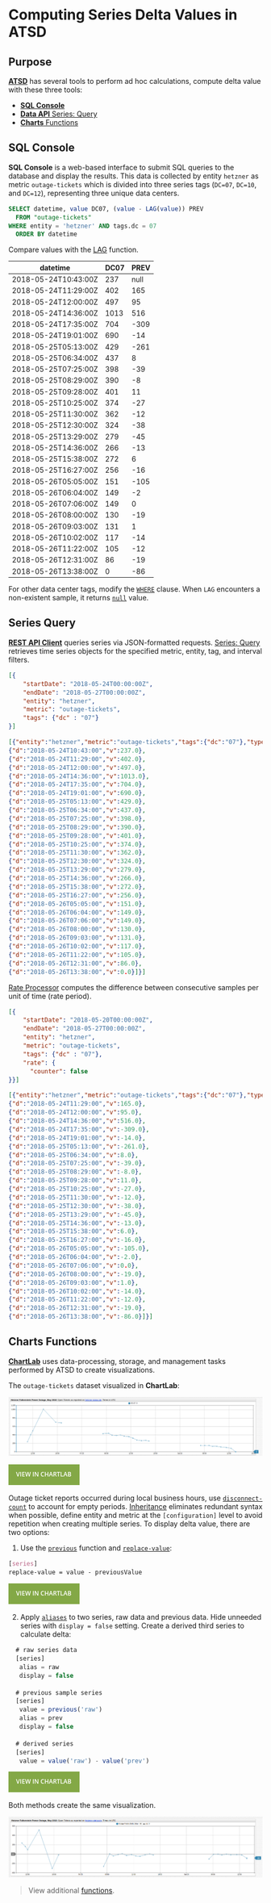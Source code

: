 # Computing Series Delta Values in ATSD

## Purpose

[**ATSD**](https://axibase.com/docs/atsd/) has several tools to perform ad hoc calculations, compute delta value with these three tools:

* [**SQL Console**](https://axibase.com/docs/atsd/sql/)
* [**Data API** Series: Query](https://axibase.com/docs/atsd/api/data/series/query.html)
* [**Charts** Functions](https://github.com/axibase/charts/blob/master/README.md)

## SQL Console

**SQL Console** is a web-based interface to submit SQL queries to the database and display the results. This data is collected by entity `hetzner` as metric `outage-tickets` which is divided into three series tags (`DC=07`, `DC=10`, and `DC=12`), representing three unique data centers.

```sql
SELECT datetime, value DC07, (value - LAG(value)) PREV
  FROM "outage-tickets"
WHERE entity = 'hetzner' AND tags.dc = 07
  ORDER BY datetime
```

Compare values with the [LAG](https://axibase.com/docs/atsd/sql/#lag) function.

| datetime             | DC07 | PREV |
|----------------------|------|------|
| 2018-05-24T10:43:00Z | 237  | null |
| 2018-05-24T11:29:00Z | 402  | 165  |
| 2018-05-24T12:00:00Z | 497  | 95   |
| 2018-05-24T14:36:00Z | 1013 | 516  |
| 2018-05-24T17:35:00Z | 704  | -309 |
| 2018-05-24T19:01:00Z | 690  | -14  |
| 2018-05-25T05:13:00Z | 429  | -261 |
| 2018-05-25T06:34:00Z | 437  | 8    |
| 2018-05-25T07:25:00Z | 398  | -39  |
| 2018-05-25T08:29:00Z | 390  | -8   |
| 2018-05-25T09:28:00Z | 401  | 11   |
| 2018-05-25T10:25:00Z | 374  | -27  |
| 2018-05-25T11:30:00Z | 362  | -12  |
| 2018-05-25T12:30:00Z | 324  | -38  |
| 2018-05-25T13:29:00Z | 279  | -45  |
| 2018-05-25T14:36:00Z | 266  | -13  |
| 2018-05-25T15:38:00Z | 272  | 6    |
| 2018-05-25T16:27:00Z | 256  | -16  |
| 2018-05-26T05:05:00Z | 151  | -105 |
| 2018-05-26T06:04:00Z | 149  | -2   |
| 2018-05-26T07:06:00Z | 149  | 0    |
| 2018-05-26T08:00:00Z | 130  | -19  |
| 2018-05-26T09:03:00Z | 131  | 1    |
| 2018-05-26T10:02:00Z | 117  | -14  |
| 2018-05-26T11:22:00Z | 105  | -12  |
| 2018-05-26T12:31:00Z | 86   | -19  |
| 2018-05-26T13:38:00Z | 0    | -86  |

For other data center tags, modify the [`WHERE`](https://axibase.com/docs/atsd/sql/#where-clause) clause. When `LAG` encounters a non-existent sample, it returns [`null`](https://axibase.com/docs/atsd/sql/#null) value.

## Series Query

[**REST API Client**](https://axibase.com/docs/atsd/api/data/) queries series via JSON-formatted requests. [Series: Query](https://axibase.com/docs/atsd/api/data/series/query.html) retrieves time series objects for the specified metric, entity, tag, and interval filters.

```json
[{
    "startDate": "2018-05-24T00:00:00Z",
    "endDate": "2018-05-27T00:00:00Z",
    "entity": "hetzner",
    "metric": "outage-tickets",
    "tags": {"dc" : "07"}
}]
```

```json
[{"entity":"hetzner","metric":"outage-tickets","tags":{"dc":"07"},"type":"HISTORY","aggregate":{"type":"DETAIL"},"data":[
{"d":"2018-05-24T10:43:00","v":237.0},
{"d":"2018-05-24T11:29:00","v":402.0},
{"d":"2018-05-24T12:00:00","v":497.0},
{"d":"2018-05-24T14:36:00","v":1013.0},
{"d":"2018-05-24T17:35:00","v":704.0},
{"d":"2018-05-24T19:01:00","v":690.0},
{"d":"2018-05-25T05:13:00","v":429.0},
{"d":"2018-05-25T06:34:00","v":437.0},
{"d":"2018-05-25T07:25:00","v":398.0},
{"d":"2018-05-25T08:29:00","v":390.0},
{"d":"2018-05-25T09:28:00","v":401.0},
{"d":"2018-05-25T10:25:00","v":374.0},
{"d":"2018-05-25T11:30:00","v":362.0},
{"d":"2018-05-25T12:30:00","v":324.0},
{"d":"2018-05-25T13:29:00","v":279.0},
{"d":"2018-05-25T14:36:00","v":266.0},
{"d":"2018-05-25T15:38:00","v":272.0},
{"d":"2018-05-25T16:27:00","v":256.0},
{"d":"2018-05-26T05:05:00","v":151.0},
{"d":"2018-05-26T06:04:00","v":149.0},
{"d":"2018-05-26T07:06:00","v":149.0},
{"d":"2018-05-26T08:00:00","v":130.0},
{"d":"2018-05-26T09:03:00","v":131.0},
{"d":"2018-05-26T10:02:00","v":117.0},
{"d":"2018-05-26T11:22:00","v":105.0},
{"d":"2018-05-26T12:31:00","v":86.0},
{"d":"2018-05-26T13:38:00","v":0.0}]}]
```

[Rate Processor](https://axibase.com/docs/atsd/api/data/series/rate.html) computes the difference between consecutive samples per unit of time (rate period).

```json
[{
    "startDate": "2018-05-20T00:00:00Z",
    "endDate": "2018-05-27T00:00:00Z",
    "entity": "hetzner",
    "metric": "outage-tickets",
    "tags": {"dc" : "07"},
    "rate": {
      "counter": false
}}]
```

```json
[{"entity":"hetzner","metric":"outage-tickets","tags":{"dc":"07"},"type":"HISTORY","aggregate":{"type":"DETAIL"},"rate":{"period":{"count":0,"unit":"SECOND"},"counter":false,"order":0},"data":[
{"d":"2018-05-24T11:29:00","v":165.0},
{"d":"2018-05-24T12:00:00","v":95.0},
{"d":"2018-05-24T14:36:00","v":516.0},
{"d":"2018-05-24T17:35:00","v":-309.0},
{"d":"2018-05-24T19:01:00","v":-14.0},
{"d":"2018-05-25T05:13:00","v":-261.0},
{"d":"2018-05-25T06:34:00","v":8.0},
{"d":"2018-05-25T07:25:00","v":-39.0},
{"d":"2018-05-25T08:29:00","v":-8.0},
{"d":"2018-05-25T09:28:00","v":11.0},
{"d":"2018-05-25T10:25:00","v":-27.0},
{"d":"2018-05-25T11:30:00","v":-12.0},
{"d":"2018-05-25T12:30:00","v":-38.0},
{"d":"2018-05-25T13:29:00","v":-45.0},
{"d":"2018-05-25T14:36:00","v":-13.0},
{"d":"2018-05-25T15:38:00","v":6.0},
{"d":"2018-05-25T16:27:00","v":-16.0},
{"d":"2018-05-26T05:05:00","v":-105.0},
{"d":"2018-05-26T06:04:00","v":-2.0},
{"d":"2018-05-26T07:06:00","v":0.0},
{"d":"2018-05-26T08:00:00","v":-19.0},
{"d":"2018-05-26T09:03:00","v":1.0},
{"d":"2018-05-26T10:02:00","v":-14.0},
{"d":"2018-05-26T11:22:00","v":-12.0},
{"d":"2018-05-26T12:31:00","v":-19.0},
{"d":"2018-05-26T13:38:00","v":-86.0}]}]
```

## Charts Functions

[**ChartLab**](../../../ChartLabIntro/README.md) uses data-processing, storage, and management tasks performed by ATSD to create visualizations.

The `outage-tickets` dataset visualized in **ChartLab**:

![](images/dc07.png)

[![](images/button.png)](https://apps.axibase.com/chartlab/6d7ab88d#fullscreen)

Outage ticket reports occurred during local business hours, use [`disconnect-count`](https://axibase.com/products/axibase-time-series-database/visualization/widgets/time-chart/#tab-id-12) to account for empty periods.  [Inheritance](https://axibase.com/products/axibase-time-series-database/visualization/widgets/inheritance/) eliminates redundant syntax when possible, define entity and metric at the `[configuration]` level to avoid repetition when creating multiple series. To display delta value, there are two options:

1. Use the [`previous`](https://github.com/axibase/charts/blob/master/syntax/functions.md#previous) function and [`replace-value`](https://axibase.com/products/axibase-time-series-database/visualization/widgets/configuring-the-widgets/):

```css
[series]
replace-value = value - previousValue
```

[![](images/button.png)](https://apps.axibase.com/chartlab/af56007b#fullscreen)

2. Apply [`aliases`](https://axibase.com/products/axibase-time-series-database/visualization/widgets/configuring-the-widgets/) to two series, raw data and previous data. Hide unneeded series with `display = false` setting. Create a derived third series to calculate delta:

```javascript
  # raw series data
  [series]
   alias = raw
   display = false

  # previous sample series
  [series]
   value = previous('raw')
   alias = prev
   display = false

  # derived series
  [series]
   value = value('raw') - value('prev')
```

[![](images/button.png)](https://apps.axibase.com/chartlab/a7b29712)

Both methods create the same visualization.

![](images/dc07-delta1.png)

> View additional [functions](https://github.com/axibase/charts/blob/master/syntax/functions.md#-functions).